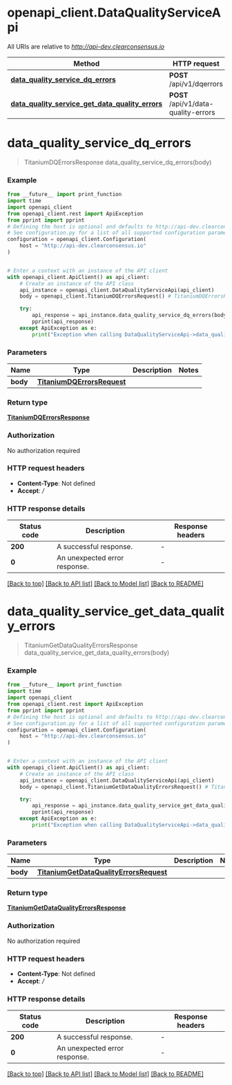 # openapi_client.DataQualityServiceApi

All URIs are relative to *http://api-dev.clearconsensus.io*

Method | HTTP request | Description
------------- | ------------- | -------------
[**data_quality_service_dq_errors**](DataQualityServiceApi.md#data_quality_service_dq_errors) | **POST** /api/v1/dqerrors | 
[**data_quality_service_get_data_quality_errors**](DataQualityServiceApi.md#data_quality_service_get_data_quality_errors) | **POST** /api/v1/data-quality-errors | 


# **data_quality_service_dq_errors**
> TitaniumDQErrorsResponse data_quality_service_dq_errors(body)



### Example

```python
from __future__ import print_function
import time
import openapi_client
from openapi_client.rest import ApiException
from pprint import pprint
# Defining the host is optional and defaults to http://api-dev.clearconsensus.io
# See configuration.py for a list of all supported configuration parameters.
configuration = openapi_client.Configuration(
    host = "http://api-dev.clearconsensus.io"
)


# Enter a context with an instance of the API client
with openapi_client.ApiClient() as api_client:
    # Create an instance of the API class
    api_instance = openapi_client.DataQualityServiceApi(api_client)
    body = openapi_client.TitaniumDQErrorsRequest() # TitaniumDQErrorsRequest | 

    try:
        api_response = api_instance.data_quality_service_dq_errors(body)
        pprint(api_response)
    except ApiException as e:
        print("Exception when calling DataQualityServiceApi->data_quality_service_dq_errors: %s\n" % e)
```

### Parameters

Name | Type | Description  | Notes
------------- | ------------- | ------------- | -------------
 **body** | [**TitaniumDQErrorsRequest**](TitaniumDQErrorsRequest.md)|  | 

### Return type

[**TitaniumDQErrorsResponse**](TitaniumDQErrorsResponse.md)

### Authorization

No authorization required

### HTTP request headers

 - **Content-Type**: Not defined
 - **Accept**: */*

### HTTP response details
| Status code | Description | Response headers |
|-------------|-------------|------------------|
**200** | A successful response. |  -  |
**0** | An unexpected error response. |  -  |

[[Back to top]](#) [[Back to API list]](../README.md#documentation-for-api-endpoints) [[Back to Model list]](../README.md#documentation-for-models) [[Back to README]](../README.md)

# **data_quality_service_get_data_quality_errors**
> TitaniumGetDataQualityErrorsResponse data_quality_service_get_data_quality_errors(body)



### Example

```python
from __future__ import print_function
import time
import openapi_client
from openapi_client.rest import ApiException
from pprint import pprint
# Defining the host is optional and defaults to http://api-dev.clearconsensus.io
# See configuration.py for a list of all supported configuration parameters.
configuration = openapi_client.Configuration(
    host = "http://api-dev.clearconsensus.io"
)


# Enter a context with an instance of the API client
with openapi_client.ApiClient() as api_client:
    # Create an instance of the API class
    api_instance = openapi_client.DataQualityServiceApi(api_client)
    body = openapi_client.TitaniumGetDataQualityErrorsRequest() # TitaniumGetDataQualityErrorsRequest | 

    try:
        api_response = api_instance.data_quality_service_get_data_quality_errors(body)
        pprint(api_response)
    except ApiException as e:
        print("Exception when calling DataQualityServiceApi->data_quality_service_get_data_quality_errors: %s\n" % e)
```

### Parameters

Name | Type | Description  | Notes
------------- | ------------- | ------------- | -------------
 **body** | [**TitaniumGetDataQualityErrorsRequest**](TitaniumGetDataQualityErrorsRequest.md)|  | 

### Return type

[**TitaniumGetDataQualityErrorsResponse**](TitaniumGetDataQualityErrorsResponse.md)

### Authorization

No authorization required

### HTTP request headers

 - **Content-Type**: Not defined
 - **Accept**: */*

### HTTP response details
| Status code | Description | Response headers |
|-------------|-------------|------------------|
**200** | A successful response. |  -  |
**0** | An unexpected error response. |  -  |

[[Back to top]](#) [[Back to API list]](../README.md#documentation-for-api-endpoints) [[Back to Model list]](../README.md#documentation-for-models) [[Back to README]](../README.md)

